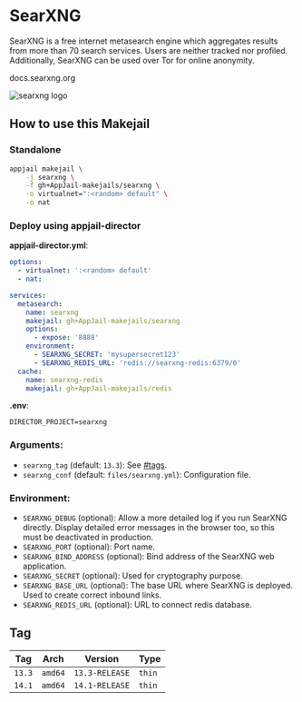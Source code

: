 # SearXNG

SearXNG is a free internet metasearch engine which aggregates results from more than 70 search services. Users are neither tracked nor profiled. Additionally, SearXNG can be used over Tor for online anonymity.

docs.searxng.org

![searxng logo](https://raw.githubusercontent.com/searxng/searxng/master/src/brand/searxng.svg)

## How to use this Makejail

### Standalone

```sh
appjail makejail \
    -j searxng \
    -f gh+AppJail-makejails/searxng \
    -o virtualnet=":<random> default" \
    -o nat
```

### Deploy using appjail-director

**appjail-director.yml**:

```yaml
options:
  - virtualnet: ':<random> default'
  - nat:

services:
  metasearch:
    name: searxng
    makejail: gh+AppJail-makejails/searxng
    options:
      - expose: '8888'
    environment:
      - SEARXNG_SECRET: 'mysupersecret123'
      - SEARXNG_REDIS_URL: 'redis://searxng-redis:6379/0'
  cache:
    name: searxng-redis
    makejail: gh+AppJail-makejails/redis
```

**.env**:

```
DIRECTOR_PROJECT=searxng
```

### Arguments:

* `searxng_tag` (default: `13.3`): See [#tags](#tags).
* `searxng_conf` (default: `files/searxng.yml`): Configuration file.

### Environment:

* `SEARXNG_DEBUG` (optional): Allow a more detailed log if you run SearXNG directly. Display detailed error messages in the browser too, so this must be deactivated in production.
* `SEARXNG_PORT` (optional): Port name.
* `SEARXNG_BIND_ADDRESS` (optional): Bind address of the SearXNG web application.
* `SEARXNG_SECRET` (optional): Used for cryptography purpose.
* `SEARXNG_BASE_URL` (optional): The base URL where SearXNG is deployed. Used to create correct inbound links.
* `SEARXNG_REDIS_URL` (optional): URL to connect redis database.

## Tag

| Tag    | Arch    | Version        | Type   |
| ------ | ------- | -------------- | ------ |
| `13.3` | `amd64` | `13.3-RELEASE` | `thin` |
| `14.1` | `amd64` | `14.1-RELEASE` | `thin` |
